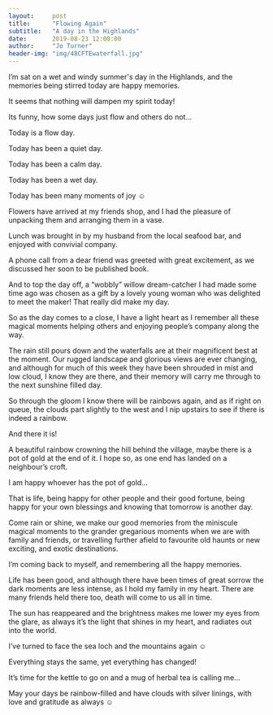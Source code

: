 ```yaml
---
layout:     post
title:      "Flowing Again"
subtitle:   "A day in the Highlands"
date:       2019-08-23 12:00:00
author:     "Jo Turner"
header-img: "img/48CFTEwaterfall.jpg"
---
```

I’m sat on a wet and windy summer's day in the Highlands, and the memories being stirred today are happy memories.

It seems that nothing will dampen my spirit today!

Its funny, how some days just flow and others do not…

Today is a flow day.

Today has been a quiet day.

Today has been a calm day.

Today has been a wet day.

Today has been many moments of joy ☺

Flowers have arrived at my friends shop, and I had the pleasure of unpacking them and arranging them in a vase.

Lunch was brought in by my husband from the local seafood bar, and enjoyed with convivial company.

A phone call from a dear friend was greeted with great excitement, as we discussed her soon to be published book.

And to top the day off, a “wobbly” willow dream-catcher I had made some time ago was chosen as a gift by a lovely young woman who was delighted to meet the maker! That really did make my day.

So as the day comes to a close, I have a light heart as I remember all these magical moments helping others and enjoying people’s company along the way. 

The rain still pours down and the waterfalls are at their magnificent best at the moment. Our rugged landscape and glorious views are ever changing, and although for much of this week they have been shrouded in mist and low cloud, I know they are there, and their memory will carry me through to the next sunshine filled day.

So through the gloom I know there will be rainbows again, and as if right on queue, the clouds part slightly to the west and I nip upstairs to see if there is indeed a rainbow.

And there it is! 

A beautiful rainbow crowning the hill behind the village, maybe there is a pot of gold at the end of it. I hope so, as one end has landed on a neighbour’s croft.

I am happy whoever has the pot of gold…

That is life, being happy for other people and their good fortune, being happy for your own blessings and knowing that tomorrow is another day.

Come rain or shine, we make our good memories from the miniscule magical moments to the grander gregarious moments when we are with family and friends, or travelling further afield to favourite old haunts or new exciting, and exotic destinations. 

I’m coming back to myself, and remembering all the happy memories. 

Life has been good, and although there have been times of great sorrow the dark moments are less intense, as I hold my family in my heart. There are many friends held there too, death will come to us all in time.

The sun has reappeared and the brightness makes me lower my eyes from the glare, as always it’s the light that shines in my heart, and radiates out into the world.

I’ve turned to face the sea loch and the mountains again ☺

Everything stays the same, yet everything has changed!

It’s time for the kettle to go on and a mug of herbal tea is calling me…

May your days be rainbow-filled and have clouds with silver linings, with love and gratitude as always ☺ 
